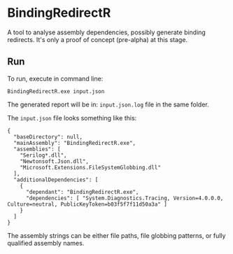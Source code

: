 # BindingRedirectR

A tool to analyse assembly dependencies, possibly generate binding redirects. It's only a proof of concept (pre-alpha) at this stage.

## Run

To run, execute in command line:

```
BindingRedirectR.exe input.json
```

The generated report will be in: `input.json.log` file in the same folder.

The `input.json` file looks something like this:

```
{
  "baseDirectory": null,
  "mainAssembly": "BindingRedirectR.exe",
  "assemblies": [
    "Serilog*.dll",
    "Newtonsoft.Json.dll",
    "Microsoft.Extensions.FileSystemGlobbing.dll"
  ],
  "additionalDependencies": [
    {
      "dependant": "BindingRedirectR.exe",
      "dependencies": [ "System.Diagnostics.Tracing, Version=4.0.0.0, Culture=neutral, PublicKeyToken=b03f5f7f11d50a3a" ]
    }
  ]
}
```

The assembly strings can be either file paths, file globbing patterns, or fully qualified assembly names.